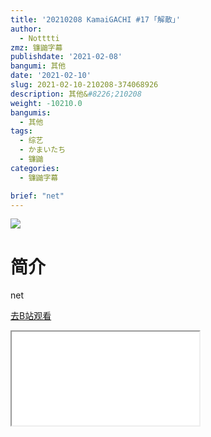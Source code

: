 ```yaml
---
title: '20210208 KamaiGACHI #17 ｢解散｣'
author:
  - Notttti
zmz: 镰鼬字幕
publishdate: '2021-02-08'
bangumi: 其他
date: '2021-02-10'
slug: 2021-02-10-210208-374068926
description: 其他&#8226;210208
weight: -10210.0
bangumis:
  - 其他
tags:
  - 综艺
  - かまいたち
  - 镰鼬
categories:
  - 镰鼬字幕

brief: "net"
---
```

![](https://raw.githubusercontent.com/tcgriffith/owaraisite/master/static/tmpimg/300bcb6c7607a392bc5a9e0bdbdbc6e0a92e955d.jpg.480.jpg)
# 简介  
net  

[去B站观看](https://www.bilibili.com/video/av374068926/)
<div class ="resp-container"><iframe class="testiframe" src="//player.bilibili.com/player.html?aid=374068926"", scrolling="no", allowfullscreen="true" > </iframe></div> 
